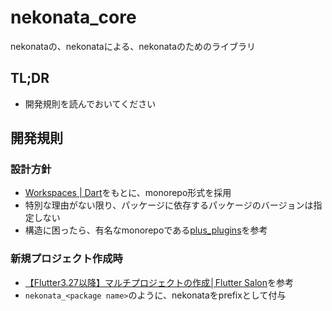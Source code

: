 # nekonata_core

nekonataの、nekonataによる、nekonataのためのライブラリ

## TL;DR

- 開発規則を読んでおいてください

## 開発規則

### 設計方針

- [Workspaces | Dart](https://dart.dev/tools/pub/workspaces)をもとに、monorepo形式を採用
- 特別な理由がない限り、パッケージに依存するパッケージのバージョンは指定しない
- 構造に困ったら、有名なmonorepoである[plus\_plugins](https://github.com/fluttercommunity/plus_plugins/tree/main)を参考

### 新規プロジェクト作成時

- [【Flutter3.27以降】マルチプロジェクトの作成│Flutter Salon](https://flutter.salon/dart/pub-workspaces/)を参考
- `nekonata_<package name>`のように、nekonataをprefixとして付与
